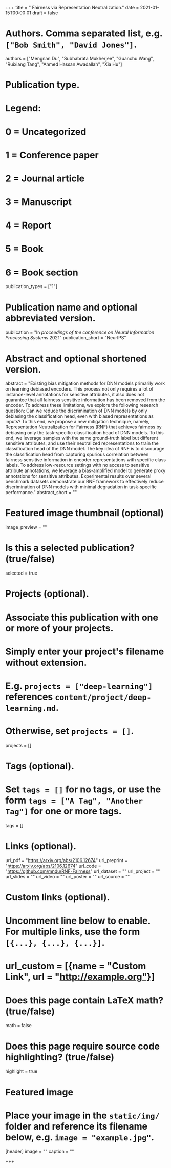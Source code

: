 +++
title = " Fairness via Representation Neutralization."
date = 2021-01-15T00:00:01
draft = false

# Authors. Comma separated list, e.g. `["Bob Smith", "David Jones"]`.
authors = ["Mengnan Du", "Subhabrata Mukherjee", "Guanchu Wang", "Ruixiang Tang", "Ahmed Hassan Awadallah", "Xia Hu"]
# Publication type.
# Legend:
# 0 = Uncategorized
# 1 = Conference paper
# 2 = Journal article
# 3 = Manuscript
# 4 = Report
# 5 = Book
# 6 = Book section
publication_types = ["1"]

# Publication name and optional abbreviated version.
publication = "In *proceedings of the conference on Neural Information Processing Systems* 2021"
publication_short = "NeurIPS"

# Abstract and optional shortened version.
abstract = "Existing bias mitigation methods for DNN models primarily work on learning debiased encoders. This process not only requires a lot of instance-level annotations for sensitive attributes, it also does not guarantee that all fairness sensitive information has been removed from the encoder. To address these limitations, we explore the following research question: Can we reduce the discrimination of DNN models by only debiasing the classification head, even with biased representations as inputs? To this end, we propose a new mitigation technique, namely, Representation Neutralization for Fairness (RNF) that achieves fairness by debiasing only the task-specific classification head of DNN models. To this end, we leverage samples with the same ground-truth label but different sensitive attributes, and use their neutralized representations to train the classification head of the DNN model. The key idea of RNF is to discourage the classification head from capturing spurious correlation between fairness sensitive information in encoder representations with specific class labels. To address low-resource settings with no access to sensitive attribute annotations, we leverage a bias-amplified model to generate proxy annotations for sensitive attributes. Experimental results over several benchmark datasets demonstrate our RNF framework to effectively reduce discrimination of DNN models with minimal degradation in task-specific performance."
abstract_short = ""

# Featured image thumbnail (optional)
image_preview = ""

# Is this a selected publication? (true/false)
selected = true

# Projects (optional).
#   Associate this publication with one or more of your projects.
#   Simply enter your project's filename without extension.
#   E.g. `projects = ["deep-learning"]` references `content/project/deep-learning.md`.
#   Otherwise, set `projects = []`.
projects = []

# Tags (optional).
#   Set `tags = []` for no tags, or use the form `tags = ["A Tag", "Another Tag"]` for one or more tags.
tags = []

# Links (optional).
url_pdf = "https://arxiv.org/abs/2106.12674"
url_preprint = "https://arxiv.org/abs/2106.12674"
url_code = "https://github.com/mndu/RNF-Fairness"
url_dataset = ""
url_project = ""
url_slides = ""
url_video = ""
url_poster = ""
url_source = ""

# Custom links (optional).
#   Uncomment line below to enable. For multiple links, use the form `[{...}, {...}, {...}]`.
# url_custom = [{name = "Custom Link", url = "http://example.org"}]

# Does this page contain LaTeX math? (true/false)
math = false

# Does this page require source code highlighting? (true/false)
highlight = true

# Featured image
# Place your image in the `static/img/` folder and reference its filename below, e.g. `image = "example.jpg"`.
[header]
image = ""
caption = ""

+++
